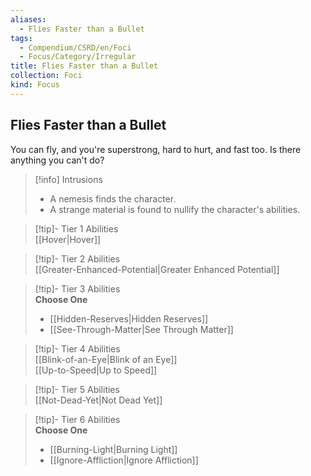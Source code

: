 ```yaml
---
aliases:
  - Flies Faster than a Bullet
tags:
  - Compendium/CSRD/en/Foci
  - Focus/Category/Irregular
title: Flies Faster than a Bullet
collection: Foci
kind: Focus
---
```

## Flies Faster than a Bullet  
You can fly, and you're superstrong, hard to hurt, and fast too. Is there anything you can't do?  

>[!info] Intrusions  
>- A nemesis finds the character.  
>- A strange material is found to nullify the character's abilities.  


>[!tip]- Tier 1 Abilities  
> [[Hover|Hover]]  


>[!tip]- Tier 2 Abilities  
> [[Greater-Enhanced-Potential|Greater Enhanced Potential]]  


>[!tip]- Tier 3 Abilities  
> **Choose One**  
>- [[Hidden-Reserves|Hidden Reserves]]  
>- [[See-Through-Matter|See Through Matter]]  


>[!tip]- Tier 4 Abilities  
> [[Blink-of-an-Eye|Blink of an Eye]]  
> [[Up-to-Speed|Up to Speed]]  


>[!tip]- Tier 5 Abilities  
> [[Not-Dead-Yet|Not Dead Yet]]  


>[!tip]- Tier 6 Abilities  
> **Choose One**  
>- [[Burning-Light|Burning Light]]  
>- [[Ignore-Affliction|Ignore Affliction]]